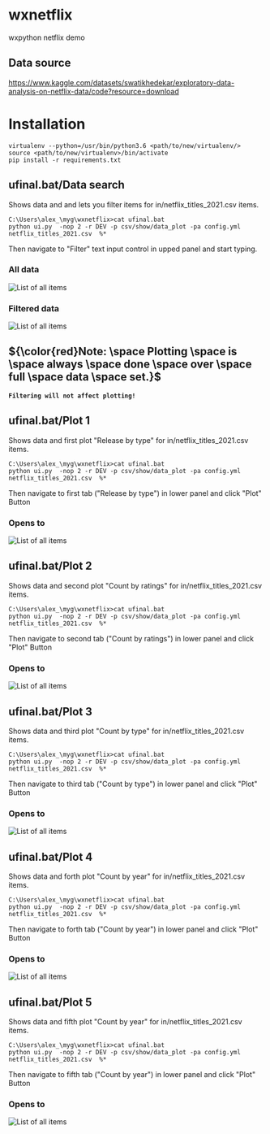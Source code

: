 # wxnetflix
wxpython netflix demo


## Data source
https://www.kaggle.com/datasets/swatikhedekar/exploratory-data-analysis-on-netflix-data/code?resource=download


# Installation
```
virtualenv --python=/usr/bin/python3.6 <path/to/new/virtualenv/>
source <path/to/new/virtualenv>/bin/activate
pip install -r requirements.txt
```


## ufinal.bat/Data search
Shows data and and lets you filter items for in/netflix_titles_2021.csv items.

```
C:\Users\alex_\myg\wxnetflix>cat ufinal.bat
python ui.py  -nop 2 -r DEV -p csv/show/data_plot -pa config.yml netflix_titles_2021.csv  %*
```
Then navigate to "Filter" text input control in upped panel and start typing.

### All data
![List of all items](https://github.com/pydemo/wxnetflix/blob/main/docs/screenshots/ushow.JPG)

### Filtered data
![List of all items](https://github.com/pydemo/wxnetflix/blob/main/docs/screenshots/ushow_ukraine.JPG)

## ${\color{red}Note: \space Plotting \space is \space always \space done \space over \space full \space data \space set.}$
__`Filtering will not affect plotting!`__


## ufinal.bat/Plot 1
Shows data and first plot "Release by type"  for in/netflix_titles_2021.csv items.

```
C:\Users\alex_\myg\wxnetflix>cat ufinal.bat
python ui.py  -nop 2 -r DEV -p csv/show/data_plot -pa config.yml netflix_titles_2021.csv  %*
```
Then navigate to first tab ("Release by type") in lower panel and click "Plot" Button

### Opens to
![List of all items](https://github.com/pydemo/wxnetflix/blob/main/docs/screenshots/ufinal.JPG)


## ufinal.bat/Plot 2
Shows data and second plot "Count by ratings" for in/netflix_titles_2021.csv items.

```
C:\Users\alex_\myg\wxnetflix>cat ufinal.bat
python ui.py  -nop 2 -r DEV -p csv/show/data_plot -pa config.yml netflix_titles_2021.csv  %*
```
Then navigate to second tab ("Count by ratings") in lower panel and click "Plot" Button

### Opens to
![List of all items](https://github.com/pydemo/wxnetflix/blob/main/docs/screenshots/ufinal_2.JPG)


## ufinal.bat/Plot 3
Shows data and third plot "Count by type" for in/netflix_titles_2021.csv items.

```
C:\Users\alex_\myg\wxnetflix>cat ufinal.bat
python ui.py  -nop 2 -r DEV -p csv/show/data_plot -pa config.yml netflix_titles_2021.csv  %*
```
Then navigate to third tab ("Count by type") in lower panel and click "Plot" Button

### Opens to
![List of all items](https://github.com/pydemo/wxnetflix/blob/main/docs/screenshots/ufinal_3.JPG)


## ufinal.bat/Plot 4
Shows data and forth plot "Count by year" for in/netflix_titles_2021.csv items.

```
C:\Users\alex_\myg\wxnetflix>cat ufinal.bat
python ui.py  -nop 2 -r DEV -p csv/show/data_plot -pa config.yml netflix_titles_2021.csv  %*
```
Then navigate to forth tab ("Count by year") in lower panel and click "Plot" Button

### Opens to
![List of all items](https://github.com/pydemo/wxnetflix/blob/main/docs/screenshots/ufinal_4.JPG)


## ufinal.bat/Plot 5
Shows data and fifth plot "Count by year" for in/netflix_titles_2021.csv items.

```
C:\Users\alex_\myg\wxnetflix>cat ufinal.bat
python ui.py  -nop 2 -r DEV -p csv/show/data_plot -pa config.yml netflix_titles_2021.csv  %*
```
Then navigate to fifth tab ("Count by year") in lower panel and click "Plot" Button

### Opens to
![List of all items](https://github.com/pydemo/wxnetflix/blob/main/docs/screenshots/ufinal_5.JPG)





